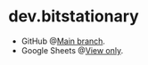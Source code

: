 # dev.bitstationary
+ GitHub @[Main branch](https://github.com/openroot/dev.bitstationary/tree/main).
+ Google Sheets @[View only](https://docs.google.com/spreadsheets/d/1YBQr57ieDvFy2f1ntgqQHcu-QW1NnECDNRtexS8n7S0).